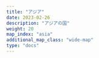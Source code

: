 ```yaml
---
title: "アジア"
date: 2023-02-26
description: "アジアの国"
weight: 20
map_index: "asia"
additional_map_class: "wide-map"
type: "docs"
---
```

